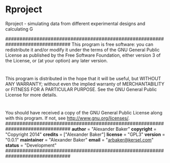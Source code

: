 Rproject
========

Rproject - simulating data from different experimental designs and calculating G

###############################################################################
 This program is free software: you can redistribute it and/or modify 
it under the terms of the GNU General Public License as published by 
the Free Software Foundation, either version 3 of the License, or 
(at your option) any later version. 
# #
This program is distributed in the hope that it will be useful, 
but WITHOUT ANY WARRANTY; without even the implied warranty of 
MERCHANTABILITY or FITNESS FOR A PARTICULAR PURPOSE. See the 
 GNU General Public License for more details. 
# #
You should have received a copy of the GNU General Public License 
along with this program. If not, see <http://www.gnu.org/licenses/>. 
###############################################################################
__author__ = "Alexander Baker"
__copyright__ = "Copyright 2014"
__credits__ = ["Alexander Baker"]
__license__ = "GPL3"
__version__ = "0.0.1"
__maintainer__ = "Alexander Baker"
__email__ = "arbaker@kersel.com"
__status__ = "Development"
###############################################################################
